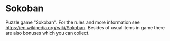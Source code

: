 # Sokoban

Puzzle game "Sokoban". For the rules and more information see https://en.wikipedia.org/wiki/Sokoban. Besides of usual items in game there are also bonuses which you can collect.


